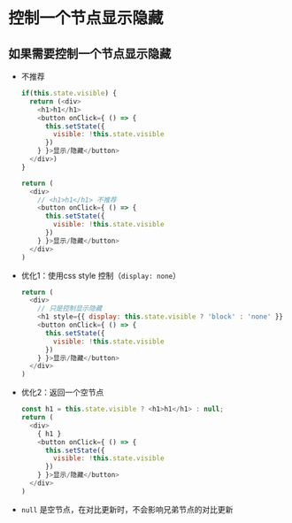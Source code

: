 # 控制一个节点显示隐藏

## 如果需要控制一个节点显示隐藏

  - 不推荐

    ```js
    if(this.state.visible) {
      return (<div>
        <h1>h1</h1>
        <button onClick={ () => {
          this.setState({
            visible: !this.state.visible
          })
        } }>显示/隐藏</button>
      </div>)
    }

    return (
      <div>
        // <h1>h1</h1> 不推荐
        <button onClick={ () => {
          this.setState({
            visible: !this.state.visible
          })
        } }>显示/隐藏</button>
      </div>
    )
    ```

  - 优化1：使用css style 控制（`display: none`）

    ```js
    return (
      <div>
        // 只是控制显示隐藏
        <h1 style={{ display: this.state.visible ? 'block' : 'none' }} >h1</h1>
        <button onClick={ () => {
          this.setState({
            visible: !this.state.visible
          })
        } }>显示/隐藏</button>
      </div>
    )
    ```

  - 优化2：返回一个空节点

    ```js
    const h1 = this.state.visible ? <h1>h1</h1> : null;
    return (
      <div>
        { h1 }
        <button onClick={ () => {
          this.setState({
            visible: !this.state.visible
          })
        } }>显示/隐藏</button>
      </div>
    )
    ```

  - `null` 是空节点，在对比更新时，不会影响兄弟节点的对比更新

